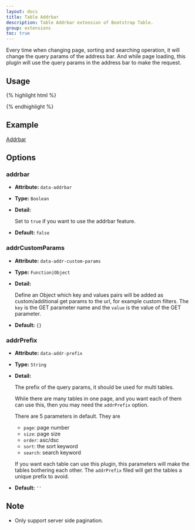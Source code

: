 ```yaml
---
layout: docs
title: Table Addrbar
description: Table Addrbar extension of Bootstrap Table.
group: extensions
toc: true
---
```


Every time when changing page, sorting and searching operation, it will change the query params of the address bar. And while page loading, this plugin will use the query params in the address bar to make the request.

## Usage

{% highlight html %}
<script src="extensions/addrbar/bootstrap-table-addrbar.js"></script>
{% endhighlight %}

## Example

[Addrbar](https://examples.bootstrap-table.com/#extensions/addrbar.html)

## Options

### addrbar

- **Attribute:** `data-addrbar`

- **Type:** `Boolean`

- **Detail:**

  Set to `true` if you want to use the addrbar feature.

- **Default:** `false`

### addrCustomParams

- **Attribute:** `data-addr-custom-params`

- **Type:** `Function|Object`

- **Detail:**

  Define an Object which key and values pairs will be added as custom/additional get params to the url, for example custom filters.
  The `key` is the GET parameter name and the `value` is the value of the GET parameter.

- **Default:** `{}`


### addrPrefix

- **Attribute:** `data-addr-prefix`

- **Type:** `String`

- **Detail:**

  The prefix of the query params, it should be used for multi tables.

  While there are many tables in one page, and you want each of them can use this, then you may need the `addrPrefix` option.

  There are 5 parameters in default. They are

  * `page`: page number
  * `size`: page size
  * `order`: asc/dsc
  * `sort`: the sort keyword
  * `search`: search keyword

  If you want each table can use this plugin, this parameters will make the tables bothering each other. The `addrPrefix` filed will get the tables a unique prefix to avoid.

- **Default:** `''`

## Note

* Only support server side pagination.
